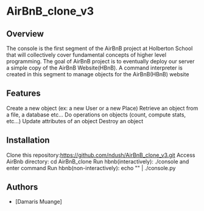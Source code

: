 # AirBnB_clone_v3

## Overview
The console is the first segment of the AirBnB project at Holberton School that will collectively cover fundamental concepts of higher level programming.
 The goal of AirBnB project is to eventually deploy our server a simple copy of the AirBnB Website(HBnB).
 A command interpreter is created in this segment to manage objects for the AirBnB(HBnB) website

## Features
Create a new object (ex: a new User or a new Place)
Retrieve an object from a file, a database etc...
Do operations on objects (count, compute stats, etc...)
Update attributes of an object
Destroy an object
## Installation
Clone this repository:https://github.com/ndush/AirBnB_clone_v3.git
Access AirBnb directory: cd AirBnB_clone
Run hbnb(interactively): ./console and enter command
Run hbnb(non-interactively): echo "<command>" | ./console.py

## Authors
-  [Damaris Muange]

